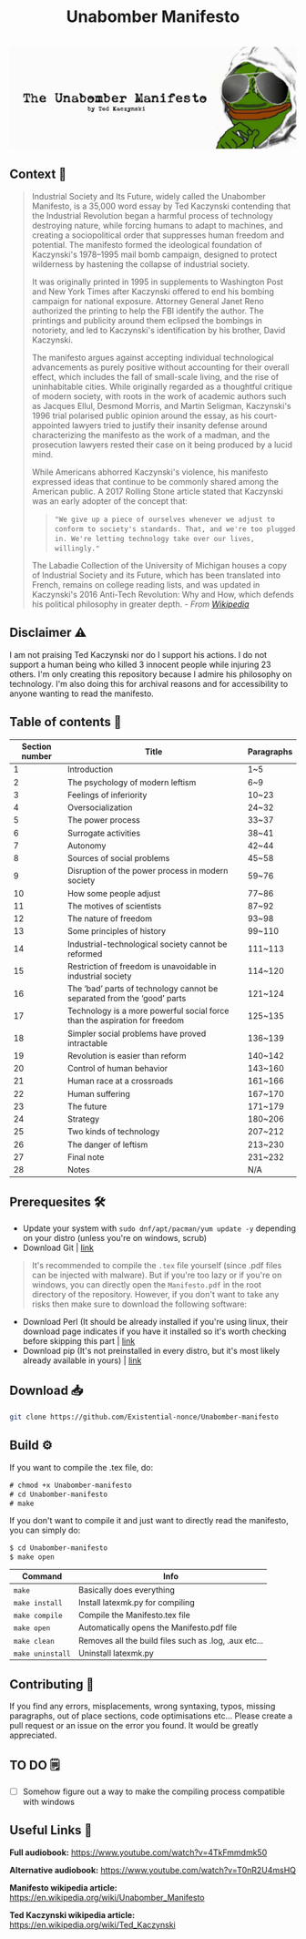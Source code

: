 <div align="center">
  <h1>Unabomber Manifesto</h1>
  <br>
  <img src="assets/banners/mainbanner.jpg">
  <br>
</div>

## Context 📑
>Industrial Society and Its Future, widely called the Unabomber Manifesto, is a 35,000 word essay by Ted Kaczynski contending that the Industrial Revolution began a harmful process of technology destroying nature, while forcing humans to adapt to machines, and creating a sociopolitical order that suppresses human freedom and potential. The manifesto formed the ideological foundation of Kaczynski's 1978–1995 mail bomb campaign, designed to protect wilderness by hastening the collapse of industrial society.
> 
>It was originally printed in 1995 in supplements to Washington Post and New York Times after Kaczynski offered to end his bombing campaign for national exposure. Attorney General Janet Reno authorized the printing to help the FBI identify the author. The printings and publicity around them eclipsed the bombings in notoriety, and led to Kaczynski's identification by his brother, David Kaczynski.
>
>The manifesto argues against accepting individual technological advancements as purely positive without accounting for their overall effect, which includes the fall of small-scale living, and the rise of uninhabitable cities. While originally regarded as a thoughtful critique of modern society, with roots in the work of academic authors such as Jacques Ellul, Desmond Morris, and Martin Seligman, Kaczynski's 1996 trial polarised public opinion around the essay, as his court-appointed lawyers tried to justify their insanity defense around characterizing the manifesto as the work of a madman, and the prosecution lawyers rested their case on it being produced by a lucid mind.
> 
>While Americans abhorred Kaczynski's violence, his manifesto expressed ideas that continue to be commonly shared among the American public. A 2017 Rolling Stone article stated that Kaczynski was an early adopter of the concept that:
>
>> ```"We give up a piece of ourselves whenever we adjust to conform to society's standards. That, and we're too plugged in. We're letting technology take over our lives, willingly."```
> 
>The Labadie Collection of the University of Michigan houses a copy of Industrial Society and its Future, which has been translated into French, remains on college reading lists, and was updated in Kaczynski's 2016 Anti-Tech Revolution: Why and How, which defends his political philosophy in greater depth.
\- *From [Wikipedia](https://en.wikipedia.org/wiki/Unabomber_Manifesto)*

## Disclaimer ⚠️
I am not praising Ted Kaczynski nor do I support his actions. I do not support a human being who killed 3 innocent people while injuring 23 others. I'm only creating this repository because I admire his philosophy on technology. I'm also doing this for archival reasons and for accessibility to anyone wanting to read the manifesto.

## Table of contents 📖

| Section number | Title | Paragraphs |
| --- | --- | --- |
| 1 | Introduction | 1~5 |
| 2 | The psychology of modern leftism | 6~9 |
| 3 | Feelings of inferiority | 10~23 |
| 4 | Oversocialization | 24~32 |
| 5 | The power process | 33~37 |
| 6 | Surrogate activities | 38~41 |
| 7 | Autonomy | 42~44 |
| 8 | Sources of social problems | 45~58 |
| 9 | Disruption of the power process in modern society | 59~76 |
| 10 | How some people adjust | 77~86 |
| 11 | The motives of scientists | 87~92 |
| 12 | The nature of freedom | 93~98 |
| 13 | Some principles of history | 99~110 |
| 14 | Industrial-technological society cannot be reformed | 111~113 |
| 15 | Restriction of freedom is unavoidable in industrial society| 114~120 |
| 16 | The ‘bad’ parts of technology cannot be separated from the ‘good’ parts | 121~124 |
| 17 | Technology is a more powerful social force than the aspiration for freedom | 125~135 |
| 18 | Simpler social problems have proved intractable | 136~139 |
| 19 | Revolution is easier than reform | 140~142 |
| 20 | Control of human behavior | 143~160 |
| 21 | Human race at a crossroads | 161~166 |
| 22 | Human suffering | 167~170 |
| 23 | The future | 171~179 |
| 24 | Strategy | 180~206 |
| 25 | Two kinds of technology | 207~212 |
| 26 | The danger of leftism | 213~230 |
| 27 | Final note | 231~232 |
| 28 | Notes | N/A |


## Prerequesites 🛠️
- Update your system with `sudo dnf/apt/pacman/yum update -y` depending on your distro (unless you're on windows, scrub)
- Download Git | [link](https://git-scm.com/downloads)

> It's recommended to compile the `.tex` file yourself (since .pdf files can be injected with malware). But if you're too lazy or if you're on windows, you can directly open the `Manifesto.pdf` in the root directory of the repository. However, if you don't want to take any risks then make sure to download the following software:

- Download Perl (It should be already installed if you're using linux, their download page indicates if you have it installed so it's worth checking before skipping this part | [link](https://www.perl.org/get.html)
- Download pip (It's not preinstalled in every distro, but it's most likely already available in yours) | [link](https://www.tecmint.com/install-pip-in-linux/)


## Download 📥
```bash
git clone https://github.com/Existential-nonce/Unabomber-manifesto
```


## Build ⚙️

If you want to compile the .tex file, do:
```
# chmod +x Unabomber-manifesto
# cd Unabomber-manifesto
# make
```

If you don't want to compile it and just want to directly read the manifesto, you can simply do:
```
$ cd Unabomber-manifesto
$ make open
```


| Command | Info |
|---|---|
| `make` | Basically does everything |
| `make install` | Install latexmk.py for compiling |
| `make compile` | Compile the Manifesto.tex file |
| `make open` | Automatically opens the Manifesto.pdf file |
| `make clean` | Removes all the build files such as .log, .aux etc... |
| `make uninstall` | Uninstall latexmk.py |


## Contributing 🤝
If you find any errors, misplacements, wrong syntaxing, typos, missing paragraphs, out of place sections, code optimisations etc... Please create a pull request or an issue on the error you found. It would be greatly appreciated.


## TO DO 🗒️
- [ ] Somehow figure out a way to make the compiling process compatible with windows


## Useful Links 🔗

**Full audiobook:** https://www.youtube.com/watch?v=4TkFmmdmk50

**Alternative audiobook:** https://www.youtube.com/watch?v=T0nR2U4msHQ

**Manifesto wikipedia article:** https://en.wikipedia.org/wiki/Unabomber_Manifesto

**Ted Kaczynski wikipedia article:** https://en.wikipedia.org/wiki/Ted_Kaczynski
